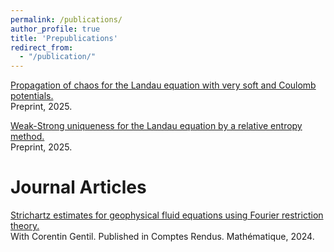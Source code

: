 ```yaml
---
permalink: /publications/
author_profile: true
title: 'Prepublications'
redirect_from: 
  - "/publication/"
---
```

[Propagation of chaos for the Landau equation with very soft and Coulomb potentials.](https://arxiv.org/pdf/2506.15795)
\
Preprint, 2025.

[Weak-Strong uniqueness for the Landau equation by a relative entropy method.](https://arxiv.org/pdf/2505.21120)
\
Preprint, 2025.

Journal Articles
======
[Strichartz estimates for geophysical fluid equations using Fourier restriction theory.](https://comptes-rendus.academie-sciences.fr/mathematique/item/10.5802/crmath.618.pdf)
\
With Corentin Gentil. Published in Comptes Rendus. Mathématique, 2024.
